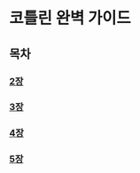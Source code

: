 # 코틀린 완벽 가이드

## 목차

### [2장](./doc/Chapter02.MD)

### [3장](./doc/Chapter03.MD)

### [4장](./doc/Chapter04.MD)

### [5장](./doc/Chapter05.MD)
